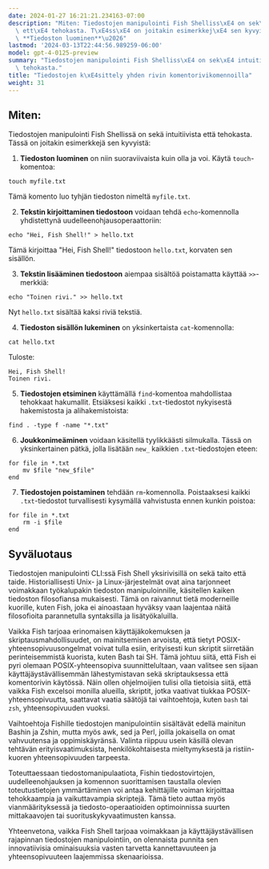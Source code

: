 ```yaml
---
date: 2024-01-27 16:21:21.234163-07:00
description: "Miten: Tiedostojen manipulointi Fish Shelliss\xE4 on sek\xE4 intuitiivista\
  \ ett\xE4 tehokasta. T\xE4ss\xE4 on joitakin esimerkkej\xE4 sen kyvyist\xE4: 1.\
  \ **Tiedoston luominen**\u2026"
lastmod: '2024-03-13T22:44:56.989259-06:00'
model: gpt-4-0125-preview
summary: "Tiedostojen manipulointi Fish Shelliss\xE4 on sek\xE4 intuitiivista ett\xE4\
  \ tehokasta."
title: "Tiedostojen k\xE4sittely yhden rivin komentorivikomennoilla"
weight: 31
---
```


## Miten:
Tiedostojen manipulointi Fish Shellissä on sekä intuitiivista että tehokasta. Tässä on joitakin esimerkkejä sen kyvyistä:

1. **Tiedoston luominen** on niin suoraviivaista kuin olla ja voi. Käytä `touch`-komentoa:

```Fish Shell
touch myfile.txt
```

Tämä komento luo tyhjän tiedoston nimeltä `myfile.txt`.

2. **Tekstin kirjoittaminen tiedostoon** voidaan tehdä `echo`-komennolla yhdistettynä uudelleenohjausoperaattoriin:

```Fish Shell
echo "Hei, Fish Shell!" > hello.txt
```

Tämä kirjoittaa "Hei, Fish Shell!" tiedostoon `hello.txt`, korvaten sen sisällön.

3. **Tekstin lisääminen tiedostoon** aiempaa sisältöä poistamatta käyttää `>>`-merkkiä:

```Fish Shell
echo "Toinen rivi." >> hello.txt
```

Nyt `hello.txt` sisältää kaksi riviä tekstiä.

4. **Tiedoston sisällön lukeminen** on yksinkertaista `cat`-komennolla:

```Fish Shell
cat hello.txt
```

Tuloste:
```
Hei, Fish Shell!
Toinen rivi.
```

5. **Tiedostojen etsiminen** käyttämällä `find`-komentoa mahdollistaa tehokkaat hakumallit. Etsiäksesi kaikki `.txt`-tiedostot nykyisestä hakemistosta ja alihakemistoista:

```Fish Shell
find . -type f -name "*.txt"
```

6. **Joukkonimeäminen** voidaan käsitellä tyylikkäästi silmukalla. Tässä on yksinkertainen pätkä, jolla lisätään `new_` kaikkien `.txt`-tiedostojen eteen:

```Fish Shell
for file in *.txt
    mv $file "new_$file"
end
```

7. **Tiedostojen poistaminen** tehdään `rm`-komennolla. Poistaaksesi kaikki `.txt`-tiedostot turvallisesti kysymällä vahvistusta ennen kunkin poistoa:

```Fish Shell
for file in *.txt
    rm -i $file
end
```

## Syväluotaus
Tiedostojen manipulointi CLI:ssä Fish Shell yksirivisillä on sekä taito että taide. Historiallisesti Unix- ja Linux-järjestelmät ovat aina tarjonneet voimakkaan työkalupakin tiedoston manipuloinnille, käsitellen kaiken tiedoston filosofiansa mukaisesti. Tämä on raivannut tietä moderneille kuorille, kuten Fish, joka ei ainoastaan hyväksy vaan laajentaa näitä filosofioita parannetulla syntaksilla ja lisätyökaluilla.

Vaikka Fish tarjoaa erinomaisen käyttäjäkokemuksen ja skriptausmahdollisuudet, on mainitsemisen arvoista, että tietyt POSIX-yhteensopivuusongelmat voivat tulla esiin, erityisesti kun skriptit siirretään perinteisemmistä kuorista, kuten Bash tai SH. Tämä johtuu siitä, että Fish ei pyri olemaan POSIX-yhteensopiva suunnittelultaan, vaan valitsee sen sijaan käyttäjäystävällisemmän lähestymistavan sekä skriptauksessa että komentorivin käytössä. Näin ollen ohjelmoijien tulisi olla tietoisia siitä, että vaikka Fish excelsoi monilla alueilla, skriptit, jotka vaativat tiukkaa POSIX-yhteensopivuutta, saattavat vaatia säätöjä tai vaihtoehtoja, kuten `bash` tai `zsh`, yhteensopivuuden vuoksi.

Vaihtoehtoja Fishille tiedostojen manipulointiin sisältävät edellä mainitun Bashin ja Zshin, mutta myös awk, sed ja Perl, joilla jokaisella on omat vahvuutensa ja oppimiskäyränsä. Valinta riippuu usein käsillä olevan tehtävän erityisvaatimuksista, henkilökohtaisesta mieltymyksestä ja ristiin-kuoren yhteensopivuuden tarpeesta.

Toteuttaessaan tiedostomanipulaatiota, Fishin tiedostovirtojen, uudelleenohjauksen ja komennon suorittamisen taustalla olevien toteutustietojen ymmärtäminen voi antaa kehittäjille voiman kirjoittaa tehokkaampia ja vaikuttavampia skriptejä. Tämä tieto auttaa myös vianmäärityksessä ja tiedosto-operaatioiden optimoinnissa suurten mittakaavojen tai suorituskykyvaatimusten kanssa.

Yhteenvetona, vaikka Fish Shell tarjoaa voimakkaan ja käyttäjäystävällisen rajapinnan tiedostojen manipulointiin, on olennaista punnita sen innovatiivisia ominaisuuksia vasten tarvetta kannettavuuteen ja yhteensopivuuteen laajemmissa skenaarioissa.
